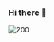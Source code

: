 ### Hi there 👋
![200](https://user-images.githubusercontent.com/76207497/153593805-240239d9-d2ee-4e65-b35e-1f51638b3176.gif)

<!--
**ReemYasser2/ReemYasser2** is a ✨ _special_ ✨ repository because its `README.md` (this file) appears on your GitHub profile.

Here are some ideas to get you started:

- 🔭 I’m currently working on ...
- 🌱 I’m currently learning ...
- 👯 I’m looking to collaborate on ...
- 🤔 I’m looking for help with ...
- 💬 Ask me about ...
- 📫 How to reach me: ...
- 😄 Pronouns: ...
- ⚡ Fun fact: ...
-->
